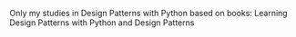 Only my studies in Design Patterns with Python based on books: Learning Design Patterns with Python and Design Patterns